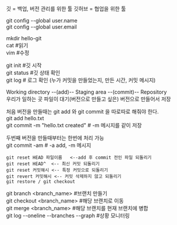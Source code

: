 깃 = 백업, 버전 관리를 위한 툴
깃허브 = 협업을 위한 툴

git config --global user.name   
git config --global user.email   

mkdir hello-git   
cat  #읽기   
vim  #수정    

git init   #깃 시작   
git status #깃 상태 확인   
git log    # 로그 확인 (누가 커밋을 만들었는지, 만든 시간, 커밋 메시지)   

Working directory --(add)-- Staging area --(commit)-- Repository   
우리가 일하는 곳      파일이 대기(버전으로 만들고 싶은)  버전으로 만들어서 저장   

처음 버전을 만들때는 git add 와 git commit 을 따로따로 해줘야 한다.   
git add hello.txt   
git commit -m "hello.txt created"  # -m 메시지를 같이 저장   

두번째 버전을 만들때부터는 한번에 처리 가능   
git commit -am    # -a add, -m 메시지

```
git reset HEAD 파일이름   <--add 후 commit 전인 파일 되돌리기
git reset HEAD^  <-- 최신 커밋 되돌리기
git reset 커밋해시 <-- 특정 커밋으로 되돌리기
git revert 커밋해시 <-- 커밋 삭제하지 않고 되돌리기
git restore / git checkout 
```

git branch <branch_name> #브랜치 만들기   
git checkout <branch_name>  #해당 브랜치로 이동   
git merge <branch_name>  #해당 브랜치를 현재 브랜치에 병합   
git log --oneline --branches --graph  #상황 모니터링   

